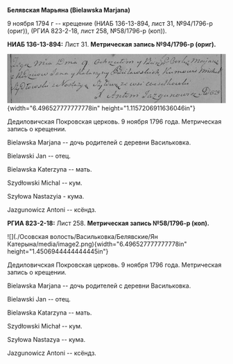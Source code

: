 **Белявская Марьяна (Bielawska Marjana)**

9 ноября 1794 г -- крещение (НИАБ 136-13-894, лист 31, №94/1796-р
(ориг)), (РГИА 823-2-18, лист 258, №58/1796-р (коп)).

**НИАБ 136-13-894:** Лист 31. **Метрическая запись №94/1796-р (ориг).**

![](./media/f5d235a0c7867a3743c1fe7e1681c0a7bb40bed1.png){width="6.496527777777778in"
height="1.1157206911636046in"}

Дедиловичская Покровская церковь. 9 ноября 1796 года. Метрическая запись
о крещении.

Bielawska Marjana -- дочь родителей с деревни Васильковка.

Bielawski Jan -- отец.

Bielawska Katerzyna -- мать.

Szydłowski Michal -- кум.

Szyłowa Nastazyia - кума.

Jazgunowicz Antoni -- ксёндз.

**РГИА 823-2-18:** Лист 258. **Метрическая запись №58/1796-р (коп).**

![](./Осовская волость/Васильковка/Белявские/Ян Катерына/media/image2.png){width="6.496527777777778in"
height="1.4506944444444445in"}

Дедиловичская Покровская церковь. 9 ноября 1796 года. Метрическая запись
о крещении.

Bielawska Marjana -- дочь родителей с деревни Васильковка.

Bielawski Jan -- отец.

Bielawska Katarzyna -- мать.

Szydłowski Michał -- кум.

Szyłowa Nastazya -- кума.

Jazgunowicz Antoni -- ксёндз.
